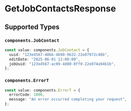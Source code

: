 # GetJobContactsResponse


## Supported Types

### `components.JobContact`

```typescript
const value: components.JobContact = {
  uuid: "123e4567-40bb-4b98-9b32-22e07972c48b",
  editDate: "2025-06-01 12:00:00",
  jobUuid: "123e4567-ac09-4d80-8ff0-22e074a94b1b",
};
```

### `components.ErrorT`

```typescript
const value: components.ErrorT = {
  errorCode: 1000,
  message: "An error occurred completing your request",
};
```

